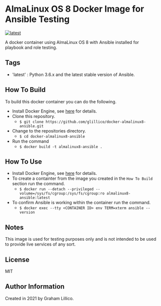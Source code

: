 # AlmaLinux OS 8 Docker Image for Ansible Testing

[![latest](https://github.com/glillico/docker-almalinux8-ansible/workflows/latest/badge.svg)](https://github.com/glillico/docker-almalinux8-ansible/actions?query=workflow%3Alatest)

A docker container using AlmaLinux OS 8 with Ansible installed for playbook and role testing.

## Tags

  - 'latest'  : Python 3.6.x and the latest stable version of Ansible.

## How To Build

To build this docker container you can do the following.

  - Install Docker Engine, see [here](https://docs.docker.com/engine/install/) for details.
  - Clone this repository.
    - `$ git clone https://github.com/glillico/docker-almalinux8-ansible.git`
  - Change to the repositories directory.
    - `$ cd docker-almalinux8-ansible`
  - Run the command
    - `$ docker build -t almalinux8-ansible .`

## How To Use

  - Install Docker Engine, see [here](https://docs.docker.com/engine/install/) for details.
  - To create a containter from the image you created in the `How To Build` section run the command.
    - `$ docker run --detach --privileged --volume=/sys/fs/cgroup:/sys/fs/cgroup:ro almalinux8-ansible:latest`
  - To confirm Ansible is working within the container run the command.
    - `$ docker exec --tty <CONTAINER ID> env TERM=xterm ansible --version`

## Notes

This image is used for testing purposes only and is not intended to be used to provide live services of any sort.

## License

MIT

## Author Information

Created in 2021 by Graham Lillico.
